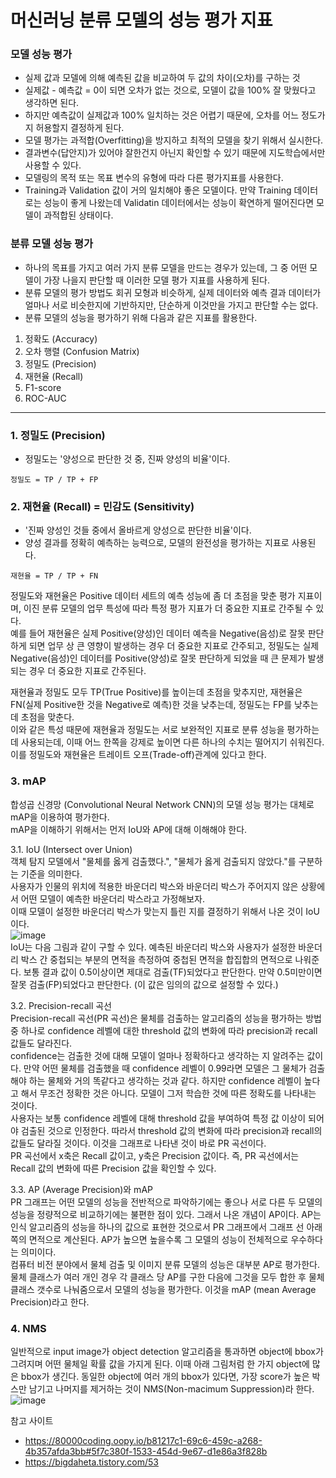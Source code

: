 # 머신러닝 분류 모델의 성능 평가 지표  


### 모델 성능 평가  
- 실제 값과 모델에 의해 예측된 값을 비교하여 두 값의 차이(오차)를 구하는 것
- 실제값 - 예측값 = 0이 되면 오차가 없는 것으로, 모델이 값을 100% 잘 맞웠다고 생각하면 된다.
- 하지만 예측값이 실제값과 100% 일치하는 것은 어렵기 때문에, 오차를 어느 정도가지 허용할지 결정하게 된다.  
- 모델 평가는 과적합(Overfitting)을 방지하고 최적의 모델을 찾기 위해서 실시한다.
- 결과변수(답안지)가 있어야 잘한건지 아닌지 확인할 수 있기 때문에 지도학습에서만 사용할 수 있다.
- 모델링의 목적 또는 목표 변수의 유형에 따라 다른 평가지표를 사용한다.
- Training과 Validation 값이 거의 일치해야 좋은 모델이다. 만약 Training 데이터로는 성능이 좋게 나왔는데 Validatin 데이터에서는 성능이 확연하게 떨어진다면 모델이 과적합된 상태이다.  

### 분류 모델 성능 평가  
- 하나의 목표를 가지고 여러 가지 분류 모델을 만드는 경우가 있는데, 그 중 어떤 모델이 가장 나을지 판단할 때 이러한 모델 평가 지표를 사용하게 된다.  
- 분류 모델의 평가 방법도 회귀 모형과 비슷하게, 실제 데이터와 예측 결과 데이터가 얼마나 서로 비슷한지에 기반하지만, 단순하게 이것만을 가지고 판단할 수는 없다.
- 분류 모델의 성능을 평가하기 위해 다음과 같은 지표를 활용한다.  
1. 정확도 (Accuracy)  
2. 오차 행렬 (Confusion Matrix)
3. 정밀도 (Precision)
4. 재현율 (Recall)
5. F1-score
6. ROC-AUC  
***
### 1. 정밀도 (Precision)   
- 정밀도는 '양성으로 판단한 것 중, 진짜 양성의 비율'이다.
```
정밀도 = TP / TP + FP   
```

### 2. 재현율 (Recall) = 민감도 (Sensitivity)  
- '진짜 양성인 것들 중에서 올바르게 양성으로 판단한 비율'이다.  
- 양성 결과를 정확히 예측하는 능력으로, 모델의 완전성을 평가하는 지표로 사용된다.  
```
재현율 = TP / TP + FN
```

정밀도와 재현율은 Positive 데이터 세트의 예측 성능에 좀 더 초점을 맞춘 평가 지표이며, 이진 분류 모델의 업무 특성에 따라 특정 평가 지표가 더 중요한 지표로 간주될 수 있다.  
예를 들어 재현율은 실제 Positive(양성)인 데이터 예측을 Negative(음성)로 잘못 판단하게 되면 업무 상 큰 영향이 발생하는 경우 더 중요한 지표로 간주되고, 정밀도는 실제  Negative(음성)인 데이터를 Positive(양성)로 잘못 판단하게 되었을 때 큰 문제가 발생되는 경우 더 중요한 지표로 간주된다.

재현율과 정밀도 모두 TP(True Positive)를 높이는데 초점을 맞추지만, 재현율은 FN(실제 Positive한 것을 Negative로 예측)한 것을 낮추는데, 정밀도는 FP를 낮추는데 초점을 맞춘다.  
이와 같은 특성 때문에 재현율과 정밀도는 서로 보완적인 지표로 분류 성능을 평가하는데 사용되는데, 이때 어느 한쪽을 강제로 높이면 다른 하나의 수치는 떨어지기 쉬워진다.  
이를 정밀도와 재현율은 트레이트 오프(Trade-off)관계에 있다고 한다.

### 3. mAP  
합성곱 신경망 (Convolutional Neural Network CNN)의 모델 성능 평가는 대체로 mAP을 이용하여 평가한다.  
mAP을 이해하기 위해서는 먼저 IoU와 AP에 대해 이해해야 한다.

3.1. IoU (Intersect over Union)  
객체 탐지 모델에서 "물체를 옳게 검출했다.", "물체가 옳게 검출되지 않았다."를 구분하는 기준을 의미한다.  
사용자가 인물의 위치에 적용한 바운더리 박스와 바운더리 박스가 주어지지 않은 상황에서 어떤 모델이 예측한 바운더리 박스라고 가정해보자.  
이때 모델이 설정한 바운더리 박스가 맞는지 틀린 지를 결정하기 위해서 나온 것이 IoU이다.  
![image](https://user-images.githubusercontent.com/120306359/224624163-6fc94510-1c0f-429b-a7cf-2a18dd6b9803.png)  
IoU는 다음 그림과 같이 구할 수 있다. 예측된 바운더리 박스와 사용자가 설정한 바운더리 박스 간 중첩되는 부분의 면적을 측정하여 중첩된 면적을 합집합의 면적으로 나워준다. 
보통 결과 값이 0.5이상이면 제대로 검출(TF)되었다고 판단한다. 만약 0.5미만이면 잘못 검출(FP)되었다고 판단한다. (이 값은 임의의 값으로 설정할 수 있다.)  

3.2. Precision-recall 곡선  
Precision-recall 곡선(PR 곡선)은 물체를 검출하는 알고리즘의 성능을 평가하는 방법 중 하나로 confidence 레벨에 대한 threshold 값의 변화에 따라 precision과 recall 값들도 달라진다.  
confidence는 검출한 것에 대해 모델이 얼마나 정확하다고 생각하는 지 알려주는 값이다. 만약 어떤 물체를 검출했을 때 confidence 레벨이 0.99라면 모델은 그 물체가 검출해야 하는 물체와 거의 똑같다고 생각하는 것과 같다. 하지만 confidence 레벨이 높다고 해서 무조건 정확한 것은 아니다. 모델이 그저 학습한 것에 따른 정확도를 나타내는 것이다.  
사용자는 보통 confidence 레벨에 대해 threshold 값을 부여하여 특정 값 이상이 되어야 검출된 것으로 인정한다. 따라서 threshold 값의 변화에 따라 precision과 recall의 값들도 달라질 것이다. 이것을 그래프로 나타낸 것이 바로 PR 곡선이다.  
PR 곡선에서 x축은 Recall 값이고, y축은 Precision 값이다. 즉, PR 곡선에서는 Recall 값의 변화에 따른 Precision 값을 확인할 수 있다.  

3.3. AP (Average Precision)와 mAP  
PR 그래프는 어떤 모델의 성능을 전반적으로 파악하기에는 좋으나 서로 다른 두 모델의 성능을 정량적으로 비교하기에는 불편한 점이 있다. 그래서 나온 개념이 AP이다. AP는 인식 알고리즘의 성능을 하나의 값으로 표현한 것으로서 PR 그래프에서 그래프 선 아래쪽의 면적으로 계산된다. AP가 높으면 높을수록 그 모델의 성능이 전체적으로 우수하다는 의미이다.  
컴퓨터 비전 분야에서 물체 검출 및 이미지 분류 모델의 성능은 대부분 AP로 평가한다. 물체 클래스가 여러 개인 경우 각 클래스 당 AP를 구한 다음에 그것을 모두 합한 후 물체 클래스 갯수로 나눠줌으로서 모델의 성능을 평가한다. 이것을 mAP (mean Average Precision)라고 한다.

### 4. NMS  
일반적으로 input image가 object detection 알고리즘을 통과하면 object에 bbox가 그려지며 어떤 물체일 확률 값을 가지게 된다. 이때 아래 그림처럼 한 가지 object에 많은 bbox가 생긴다. 동일한 object에 여러 개의 bbox가 있다면, 가장 score가 높은 박스만 남기고 나머지를 제거하는 것이 NMS(Non-macimum Suppression)라 한다.  
![image](https://user-images.githubusercontent.com/120306359/225559402-c9e4eb5a-8028-443f-9fb6-17620dfaf92a.png)

참고 사이트
- https://80000coding.oopy.io/b81217c1-69c6-459c-a268-4b357afda3bb#5f7c380f-1533-454d-9e67-d1e86a3f828b 
- https://bigdaheta.tistory.com/53
